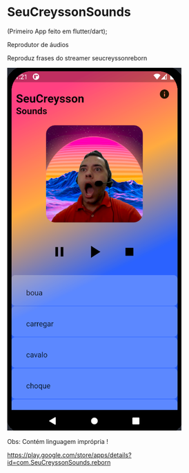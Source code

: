 # SeuCreyssonSounds
(Primeiro App feito em flutter/dart);

Reprodutor de áudios 

Reproduz frases do streamer seucreyssonreborn

![Layout](https://github.com/galerito322/SeuCreyssonSounds/blob/master/layout.png)

Obs: Contém linguagem imprópria !

https://play.google.com/store/apps/details?id=com.SeuCreyssonSounds.reborn 


